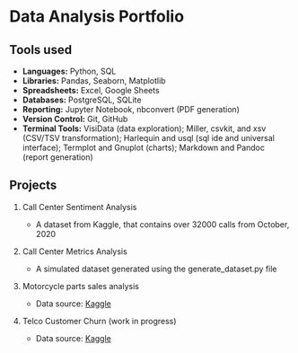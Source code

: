# Data Analysis Portfolio


## Tools used
- **Languages:** Python, SQL
- **Libraries:** Pandas, Seaborn, Matplotlib
- **Spreadsheets:** Excel, Google Sheets
- **Databases:** PostgreSQL, SQLite
- **Reporting:** Jupyter Notebook, nbconvert (PDF generation)
- **Version Control:** Git, GitHub
- **Terminal Tools:** VisiData (data exploration); Miller, csvkit, and xsv (CSV/TSV transformation); Harlequin and usql (sql ide and universal interface); Termplot and Gnuplot (charts); Markdown and Pandoc (report generation)

## Projects
1. Call Center Sentiment Analysis
	- A dataset from Kaggle, that contains over 32000 calls from October, 2020

1. Call Center Metrics Analysis
	- A simulated dataset generated using the generate_dataset.py file

1. Motorcycle parts sales analysis
	- Data source: [Kaggle](https://www.kaggle.com/code/devijeganath/motorcycle-parts-sales-analysis/notebook)

1. Telco Customer Churn (work in progress)
	- Data source: [Kaggle](https://www.kaggle.com/datasets/blastchar/telco-customer-churn)
